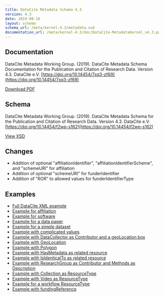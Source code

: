```yaml
---
title: DataCite Metadata Schema 4.3
version: 4.3
date: 2019-08-16
layout: schema
schema_url: /meta/kernel-4.3/metadata.xsd
documentation_url: /meta/kernel-4.3/doc/DataCite-MetadataKernel_v4.3.pdf
---
```


## Documentation
DataCite Metadata Working Group. (2019). DataCite Metadata Schema Documentation for the Publication and Citation of Research Data. Version 4.3. DataCite e.V. [https://doi.org/10.14454/7xq3-zf69](https://doi.org/10.14454/7xq3-zf69)

<a href="doc/DataCite-MetadataKernel_v4.3.pdf" class="btn">Download PDF</a>


## Schema
DataCite Metadata Working Group. (2019). DataCite Metadata Schema for the Publication and Citation of Research Data. Version 4.3. DataCite e.V. [https://doi.org/10.14454/f2wp-s162](https://doi.org/10.14454/f2wp-s162)

<a href="metadata.xsd" class="btn">View XSD</a>

## Changes

* Addition of optional "affiliationIdentifier", "affiliationIdentifierScheme", and "schemeURI" for affiliation
* Addition of optional "schemeURI" for funderIdentifier
* Addition of "ROR" to allowed values for funderIdentifierType

## Examples

* [Full DataCite XML example](example/datacite-example-full-v4.xml)
* [Example for affiliation](example/datacite-example-affiliation-v4.xml)
* [Example for software](example/datacite-example-software-v4.xml)
* [Example for a data paper](example/datacite-example-datapaper-v4.xml)
* [Example for a simple dataset](example/datacite-example-dataset-v4.xml)
* [Example with complicated values](example/datacite-example-complicated-v4.xml)
* [Example with DataCollector as Contributor and a geoLocation box](example/datacite-example-Box_dateCollected_DataCollector-v4.xml)
* [Example with GeoLocation](example/datacite-example-GeoLocation-v4.xml)
* [Example with Polygon](example/datacite-example-polygon-v4.xml)
* [Example with HasMetadata as related resource](example/datacite-example-HasMetadata-v4.xml)
* [Example with IsIdenticalTo as related resource](example/datacite-example-relationTypeIsIdenticalTo-v4.xml)
* [Example with ResearchGroup as Contributor and Methods as Description](example/datacite-example-ResearchGroup_Methods-v4.xml)
* [Example with Collection as ResourceType](example/datacite-example-ResourceTypeGeneral_Collection-v4.xml)
* [Example with Video as ResourceType](example/datacite-example-video-v4.xml)
* [Example for a workflow ResourceType](example/datacite-example-workflow-v4.xml)
* [Example with fundingReference](example/datacite-example-fundingReference-v4.xml)
